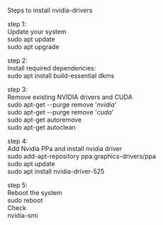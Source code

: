 Steps to install nvidia-drivers  

step 1:  
Update your system  
sudo apt update  
sudo apt upgrade  

step 2:  
Install required dependencies:  
sudo apt install build-essential dkms    

step 3:  
Remove existing NVIDIA drivers and CUDA    
sudo apt-get --purge remove '*nvidia*'  
sudo apt-get --purge remove '*cuda*'  
sudo apt-get autoremove  
sudo apt-get autoclean  


step 4:  
Add Nvidia PPa and install nvidia driver    
sudo add-apt-repository ppa:graphics-drivers/ppa  
sudo apt update  
sudo apt install nvidia-driver-525  

step 5:  
Reboot the system  
sudo reboot  
Check  
nvidia-smi  

